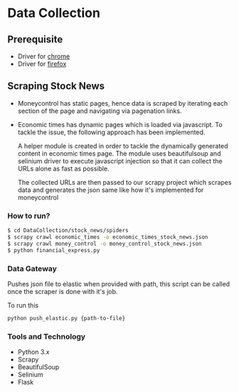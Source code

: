 # Data Collection

## Prerequisite

- Driver for [chrome](https://chromedriver.chromium.org/downloads)
- Driver for [firefox](https://github.com/mozilla/geckodriver/releases/)

## Scraping Stock News

- Moneycontrol has static pages, hence data is scraped by iterating each section of the page and navigating via pagenation links.

- Economic times has dynamic pages which is loaded via javascript. To tackle the issue, the following approach has been implemented.

  A helper module is created in order to tackle the dynamically generated
  content in economic times page. The module uses beautifulsoup and
  selinium driver to execute javascript injection so that it can collect
  the URLs alone as fast as possible.

  The collected URLs are then passed to our scrapy project which scrapes
  data and generates the json same like how it's implemented for
  moneycontrol

### How to run?

```bash
$ cd DataCollection/stock_news/spiders
$ scrapy crawl economic_times -o economic_times_stock_news.json
$ scrapy crawl money_control -o money_control_stock_news.json
$ python financial_express.py
```

### Data Gateway

Pushes json file to elastic when provided with path, this script can be called once the scraper is done with it's job.

To run this

```bash
python push_elastic.py {path-to-file}
```

### Tools and Technology

- Python 3.x
- Scrapy
- BeautifulSoup
- Selinium
- Flask
